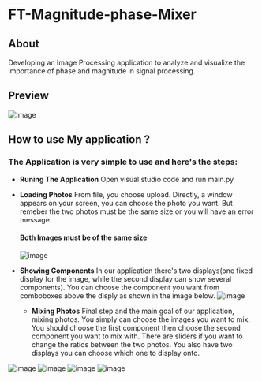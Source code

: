 # FT-Magnitude-phase-Mixer

## About
Developing an Image Processing application to analyze and visualize the importance of phase and magnitude in signal processing.

## Preview
![image](https://github.com/AhmedGehad1/FT-Magnitude-phase-Mixer/assets/125567504/a9d0921d-4a81-478c-bdf7-39dae80b2fea)

## How to use My application ?

### The Application is very simple to use and here's the steps:
* **Runing The Application**
  Open visual studio code and run main.py

* **Loading Photos** 
	From file, you choose upload. Directly, a window appears on your screen, you can choose the photo you want.
	But remeber the two photos must be the same size or you will have an error message.
  #### Both Images must be of the same size
  ![image](https://github.com/AhmedGehad1/FT-Magnitude-phase-Mixer/assets/125567504/f933645e-f39c-4c40-b4eb-7e31a3ae9c1c)
  
* **Showing Components**
	In our application there's two displays(one fixed display for the image, while the second display can show several components).
	You can choose the component you want from comboboxes above the disply as shown in the image below.
  ![image](https://github.com/AhmedGehad1/FT-Magnitude-phase-Mixer/assets/125567504/7bb01579-731c-4849-8e0a-e5e3b4325982)
  
  * **Mixing Photos**
	Final step and the main goal of our application, mixing photos. You simply can choose the images you want to mix.
	You should choose the first component then choose the second component you want to mix with. 
	There are sliders if you want to change the ratios between the two photos.
	You also have two displays you can choose which one to display onto.
	
![image](https://github.com/AhmedGehad1/FT-Magnitude-phase-Mixer/assets/125567504/4a172e2a-7938-454b-83a0-294434b0774f)
![image](https://github.com/AhmedGehad1/FT-Magnitude-phase-Mixer/assets/125567504/8c3c496f-c4e0-4928-9a2e-a249d5382953)
![image](https://github.com/AhmedGehad1/FT-Magnitude-phase-Mixer/assets/125567504/d0559e26-4bca-4b57-84f5-a9eda7576aa9)
![image](https://github.com/AhmedGehad1/FT-Magnitude-phase-Mixer/assets/125567504/b60841c8-1fca-4f24-bece-0cd922b3c12c)






